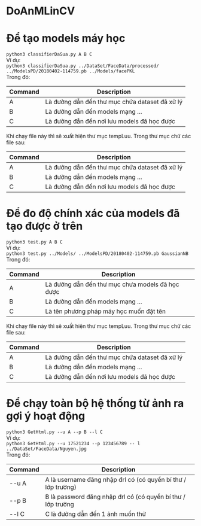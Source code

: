 # DoAnMLinCV
# Để tạo models máy học
  `python3 classifierDaSua.py A B C` \
  Ví dụ:\
  `python3 classifierDaSua.py ../DataSet/FaceData/processed/ ../ModelsPD/20180402-114759.pb ../Models/facePKL` \
  Trong đó: 
  
  | Command | Description |
  | --- | --- |
  | A | Là đường dẫn đến thư mục chứa dataset đã xử lý |
  | B | Là đường dẫn đến models mạng ... |
  | C | Là đường đẫn đến nơi lưu models đã học được |
  
  Khi chạy file này thì sẽ xuất hiện thư mục tempLuu. Trong thư mục chứ các file sau: 
  
  | Command | Description |
  | --- | --- |
  | A | Là đường dẫn đến thư mục chứa dataset đã xử lý |
  | B | Là đường dẫn đến models mạng ... |
  | C | Là đường đẫn đến nơi lưu models đã học được |
     
# Để đo độ chính xác của models đã tạo được ở trên
  `python3 test.py A B C` \
  Ví dụ:    
  `python3 test.py ../Models/ ../ModelsPD/20180402-114759.pb GaussianNB` \
  Trong đó: 
  
  | Command | Description |
  | --- | --- |
  | A | Là đường dẫn đến thư mục chưa models đã học được |
  | B | Là đường dẫn đến models mạng ... |
  | C | Là tên phương pháp máy học muốn đặt tên |
  
  Khi chạy file này thì sẽ xuất hiện thư mục tempLuu. Trong thư mục chứ các file sau: 
  
  | Command | Description |
  | --- | --- |
  | A | Là đường dẫn đến thư mục chứa dataset đã xử lý |
  | B | Là đường dẫn đến models mạng ... |
  | C | Là đường đẫn đến nơi lưu models đã học được |
  
# Để chạy toàn bộ hệ thống từ ảnh ra gợi ý hoạt động
  `python3 GetHtml.py --u A --p B --l C` \
  Ví dụ: \
  `python3 GetHtml.py --u 17521234 --p 123456789 -- l ../DataSet/FaceData/Nguyen.jpg` \
  Trong đó: 
  
  | Command | Description |
  | --- | --- |
  | --u A | A là username đăng nhập đrl có (có quyền bí thư / lớp trưởng) |
  | --p B | B là password đăng nhập đrl có (có quyền bí thư / lớp trưởng |
  | --l C | C là đường dẫn đến 1 ảnh muốn thử |
  

  
